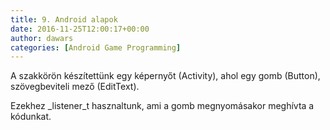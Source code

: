 ```yaml
---
title: 9. Android alapok
date: 2016-11-25T12:00:17+00:00
author: dawars
categories: [Android Game Programming]
---
```

A szakkörön készítettünk egy képernyőt (Activity), ahol egy gomb (Button), szövegbeviteli mező (EditText).

Ezekhez _listener_t hasznaltunk, ami a gomb megnyomásakor meghívta a kódunkat.